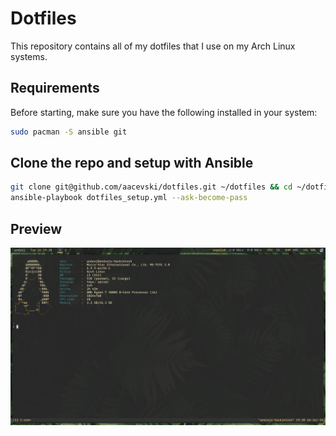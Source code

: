 # Dotfiles 

This repository contains all of my dotfiles that I use on my Arch Linux systems.

## Requirements
Before starting, make sure you have the following installed in your system:

```zsh
sudo pacman -S ansible git
```

## Clone the repo and setup with Ansible

```zsh
git clone git@github.com/aacevski/dotfiles.git ~/dotfiles && cd ~/dotfiles
ansible-playbook dotfiles_setup.yml --ask-become-pass
```

## Preview

<img src="preview.png" />
